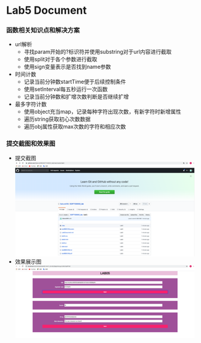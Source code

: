 # Lab5 Document
### 函数相关知识点和解决方案
* url解析
    * 寻找param开始的?标识符并使用substring对于url内容进行截取
    * 使用split对于各个参数进行截取
    * 使用sign变量表示是否找到name参数
* 时间计数
    * 记录当前分钟数startTime便于后续控制条件
    * 使用setInterval每五秒运行一次函数
    * 记录当前分钟数和扩增次数判断是否继续扩增
* 最多字符计数
    * 使用object充当map，记录每种字符出现次数，有新字符时新增属性
    * 遍历string获取初心次数数据
    * 遍历obj属性获取max次数的字符和相应次数

### 提交截图和效果图
* 提交截图 
![image](./img/提交截图.png)
* 效果展示图 
![image](./img/效果展示截图.png)